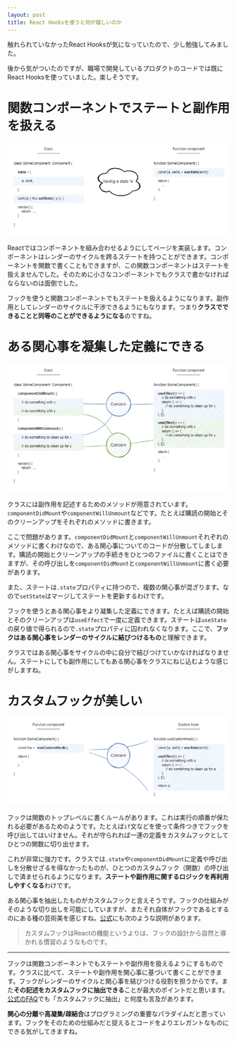 ```yaml
---
layout: post
title: React Hooksを使うと何が嬉しいのか
---
```


触れられていなかったReact Hooksが気になっていたので、少し勉強してみました。

後から気がついたのですが、職場で開発しているプロダクトのコードでは既にReact Hooksを使っていました。楽しそうです。

# 関数コンポーネントでステートと副作用を扱える

![useState](../images/what-makes-me-happy-with-react-hooks/usestate.png)

Reactではコンポーネントを組み合わせるようにしてページを実装します。コンポーネントはレンダーのサイクルを跨るステートを持つことができます。コンポーネントを関数で書くこともできますが、この関数コンポーネントはステートを扱えませんでした。そのために小さなコンポーネントでもクラスで書かなければならないのは面倒でした。

フックを使うと関数コンポーネントでもステートを扱えるようになります。副作用としてレンダーのサイクルに干渉できるようにもなります。つまり**クラスでできることと同等のことができるようになる**のですね。

# ある関心事を凝集した定義にできる

![useEffect](../images/what-makes-me-happy-with-react-hooks/useeffect.png)

クラスには副作用を記述するためのメソッドが用意されています。`componentDidMount`や`componentWillUnmount`などです。たとえば購読の開始とそのクリーンアップをそれぞれのメソッドに書きます。

ここで問題があります。`componentDidMount`と`componentWillUnmount`それぞれのメソッドに書くわけなので、ある関心事についてのコードが分散してしまします。購読の開始とクリーンアップの手続きをひとつのファイルに書くことはできますが、その呼び出しを`componentDidMount`と`componentWillUnmount`に書く必要があります。

また、ステートは`.state`プロパティに持つので、複数の関心事が混ざります。なので`setState`はマージしてステートを更新するわけです。

フックを使うとある関心事をより凝集した定義にできます。たとえば購読の開始とそのクリーンアップは`useEffect`で一度に定義できます。ステートは`useState`の戻り値で得られるので`.state`プロパティに囚われなくなります。ここで、**フックはある関心事をレンダーのサイクルに結びつけるもの**と理解できます。

クラスではある関心事をサイクルの中に自分で結びつけていかなければなりません。ステートにしても副作用にしてもある関心事をクラスにねじ込むような感じがしますね。

# カスタムフックが美しい

![Custom hook](../images/what-makes-me-happy-with-react-hooks/custom-hook.png)

フックは関数のトップレベルに書くルールがあります。これは実行の順番が保たれる必要があるためのようです。たとえば`if`文などを使って条件つきでフックを呼び出してはいけません。それが守られれば一連の定義をカスタムフックとしてひとつの関数に切り出せます。

これが非常に強力です。クラスでは`.state`や`componentDidMount`に定義や呼び出しを分散せざるを得なかったものが、ひとつのカスタムフック（関数）の呼び出しで済ませられるようになります。**ステートや副作用に関するロジックを再利用しやすくなる**わけです。

ある関心事を抽出したものがカスタムフックと言えそうです。フックの仕組みがそのような切り出しを可能にしていますが、またそれ自体がフックであるとするのにある種の芸術美を感じすね。[公式](https://ja.reactjs.org/docs/hooks-custom.html)にも次のような説明があります。

> カスタムフックはReactの機能というよりは、フックの設計から自然と導かれる慣習のようなものです。

----

フックは関数コンポーネントでもステートや副作用を扱えるようにするものです。クラスに比べて、ステートや副作用を関心事に基づいて書くことができます。フックがレンダーのサイクルと関心事を結びつける役割を担うからです。また**その記述をカスタムフックに抽出できる**ことが最大のポイントだと思います。[公式のFAQ](https://ja.reactjs.org/docs/hooks-faq.html)でも「カスタムフックに抽出」と何度も言及があります。

**関心の分離**や**高凝集/疎結合**はプログラミングの重要なパラダイムだと思っています。フックをそのための仕組みだと捉えるとコードをよりエレガントなものにできる気がしてきますね。
